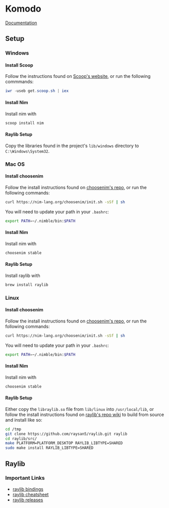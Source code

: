 # Komodo
[Documentation](https://exokomodo.github.io/KomodoNim)

## Setup

### Windows

#### Install Scoop
Follow the instructions found on [Scoop's website](https://scoop.sh), or run the following commmands:
```PowerShell
iwr -useb get.scoop.sh | iex
```

#### Install Nim
Install nim with
```PowerShell
scoop install nim
```

#### Raylib Setup
Copy the libraries found in the project's `lib/windows` directory to `C:\Windows\System32`.

### Mac OS

#### Install choosenim
Follow the install instructions found on [choosenim's repo](https://github.com/dom96/choosenim), or run the following commands:
```bash
curl https://nim-lang.org/choosenim/init.sh -sSf | sh
```
You will need to update your path in your `.bashrc`:
```bash
export PATH=~/.nimble/bin:$PATH
```

#### Install Nim
Install nim with
```bash
choosenim stable
```

#### Raylib Setup
Install raylib with 
```bash
brew install raylib
```

### Linux

#### Install choosenim
Follow the install instructions found on [choosenim's repo](https://github.com/dom96/choosenim), or run the following commands:
```bash
curl https://nim-lang.org/choosenim/init.sh -sSf | sh
```
You will need to update your path in your `.bashrc`:
```bash
export PATH=~/.nimble/bin:$PATH
```

#### Install Nim
Install nim with
```bash
choosenim stable
```

#### Raylib Setup
Either copy the `libraylib.so` file from `lib/linux` into `/usr/local/lib`, or follow the install instructions found on [raylib's repo wiki](https://github.com/raysan5/raylib/wiki/Working-on-GNU-Linux) to build from source and install like so:
```bash
cd /tmp
git clone https://github.com/raysan5/raylib.git raylib
cd raylib/src/
make PLATFORM=PLATFORM_DESKTOP RAYLIB_LIBTYPE=SHARED
sudo make install RAYLIB_LIBTYPE=SHARED
```

## Raylib
### Important Links
* [raylib bindings](https://github.com/Guevara-chan/Raylib-Forever)
* [raylib cheatsheet](https://www.raylib.com/cheatsheet/cheatsheet.html)
* [raylib releases](https://github.com/raysan5/raylib/releases)